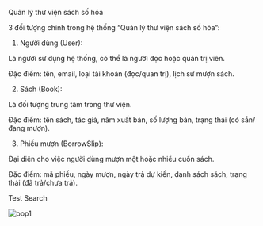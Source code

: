 Quản lý thư viện sách số hóa

3 đối tượng chính trong hệ thống “Quản lý thư viện sách số hóa”:

1.	Người dùng (User):

Là người sử dụng hệ thống, có thể là người đọc hoặc quản trị viên.

Đặc điểm: tên, email, loại tài khoản (đọc/quan trị), lịch sử mượn sách.

2.	Sách (Book):

Là đối tượng trung tâm trong thư viện.

Đặc điểm: tên sách, tác giả, năm xuất bản, số lượng bản, trạng thái (có sẵn/đang mượn).

3.	Phiếu mượn (BorrowSlip):

Đại diện cho việc người dùng mượn một hoặc nhiều cuốn sách.

Đặc điểm: mã phiếu, ngày mượn, ngày trả dự kiến, danh sách sách, trạng thái (đã trả/chưa trả).



Test Search

![oop1](https://github.com/user-attachments/assets/2d6f027d-7922-4075-9dd1-27d3022327df)
